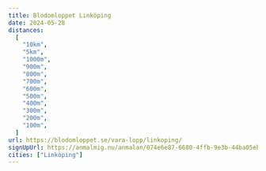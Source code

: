 ```yaml
---
title: Blodomloppet Linköping
date: 2024-05-28
distances:
  [
    "10km",
    "5km",
    "1000m",
    "900m",
    "800m",
    "700m",
    "600m",
    "500m",
    "400m",
    "300m",
    "200m",
    "100m",
  ]
url: https://blodomloppet.se/vara-lopp/linkoping/
signUpUrl: https://anmalmig.nu/anmalan/074e6e87-6680-4ffb-9e3b-44ba05eb323e/
cities: ["Linköping"]
---
```


